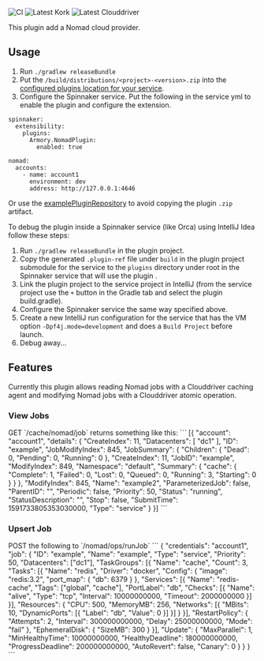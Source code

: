 ![CI](https://github.com/spinnaker-plugin-examples/nomadPlugin/workflows/CI/badge.svg)
![Latest Kork](https://github.com/spinnaker-plugin-examples/nomadPlugin/workflows/Latest%20Kork/badge.svg?branch=master)
![Latest Clouddriver](https://github.com/spinnaker-plugin-examples/nomadPlugin/workflows/Latest%20Clouddriver/badge.svg?branch=master)

This plugin add a Nomad cloud provider.

<h2>Usage</h2>

1) Run `./gradlew releaseBundle`
2) Put the `/build/distributions/<project>-<version>.zip` into the [configured plugins location for your service](https://pf4j.org/doc/packaging.html).
3) Configure the Spinnaker service. Put the following in the service yml to enable the plugin and configure the extension.
```
spinnaker:
  extensibility:
    plugins:
      Armory.NomadPlugin:
        enabled: true

nomad:
  accounts:
    - name: account1
      environment: dev
      address: http://127.0.0.1:4646
```

Or use the [examplePluginRepository](https://github.com/spinnaker-plugin-examples/examplePluginRepository) to avoid copying the plugin `.zip` artifact.

To debug the plugin inside a Spinnaker service (like Orca) using IntelliJ Idea follow these steps:

1) Run `./gradlew releaseBundle` in the plugin project.
2) Copy the generated `.plugin-ref` file under `build` in the plugin project submodule for the service to the `plugins` directory under root in the Spinnaker service that will use the plugin .
3) Link the plugin project to the service project in IntelliJ (from the service project use the `+` button in the Gradle tab and select the plugin build.gradle).
4) Configure the Spinnaker service the same way specified above.
5) Create a new IntelliJ run configuration for the service that has the VM option `-Dpf4j.mode=development` and does a `Build Project` before launch.
6) Debug away...

<h2>Features</h2>

Currently this plugin allows reading Nomad jobs with a Clouddriver caching agent and modifying Nomad jobs with a Clouddriver atomic operation.

<h3>View Jobs</h3>
GET `<clouddriver url>/cache/nomad/job`
returns something like this:
```
[{
	"account": "account1",
	"details": {
		"CreateIndex": 11,
		"Datacenters": [
			"dc1"
		],
		"ID": "example",
		"JobModifyIndex": 845,
		"JobSummary": {
			"Children": {
				"Dead": 0,
				"Pending": 0,
				"Running": 0
			},
			"CreateIndex": 11,
			"JobID": "example",
			"ModifyIndex": 849,
			"Namespace": "default",
			"Summary": {
				"cache": {
					"Complete": 1,
					"Failed": 0,
					"Lost": 0,
					"Queued": 0,
					"Running": 3,
					"Starting": 0
				}
			}
		},
		"ModifyIndex": 845,
		"Name": "example2",
		"ParameterizedJob": false,
		"ParentID": "",
		"Periodic": false,
		"Priority": 50,
		"Status": "running",
		"StatusDescription": "",
		"Stop": false,
		"SubmitTime": 1591733805353030000,
		"Type": "service"
	}
}]
```
<h3>Upsert Job</h3>
POST the following to `<clouddriver url>/nomad/ops/runJob`
```
{
	"credentials": "account1",
	"job": {
		"ID": "example",
		"Name": "example",
		"Type": "service",
		"Priority": 50,
		"Datacenters": ["dc1"],
		"TaskGroups": [{
			"Name": "cache",
			"Count": 3,
			"Tasks": [{
				"Name": "redis",
				"Driver": "docker",
				"Config": {
					"image": "redis:3.2",
					"port_map": {
						"db": 6379
					}
				},
				"Services": [{
					"Name": "redis-cache",
					"Tags": ["global", "cache"],
					"PortLabel": "db",
					"Checks": [{
						"Name": "alive",
						"Type": "tcp",
						"Interval": 10000000000,
						"Timeout": 2000000000
					}]
				}],
				"Resources": {
					"CPU": 500,
					"MemoryMB": 256,
					"Networks": [{
						"MBits": 10,
						"DynamicPorts": [{
							"Label": "db",
							"Value": 0
						}]
					}]
				}
			}],
			"RestartPolicy": {
				"Attempts": 2,
				"Interval": 300000000000,
				"Delay": 25000000000,
				"Mode": "fail"
			},
			"EphemeralDisk": {
				"SizeMB": 300
			}
		}],
		"Update": {
			"MaxParallel": 1,
			"MinHealthyTime": 10000000000,
			"HealthyDeadline": 180000000000,
			"ProgressDeadline": 200000000000,
			"AutoRevert": false,
			"Canary": 0
		}
	}
}
```